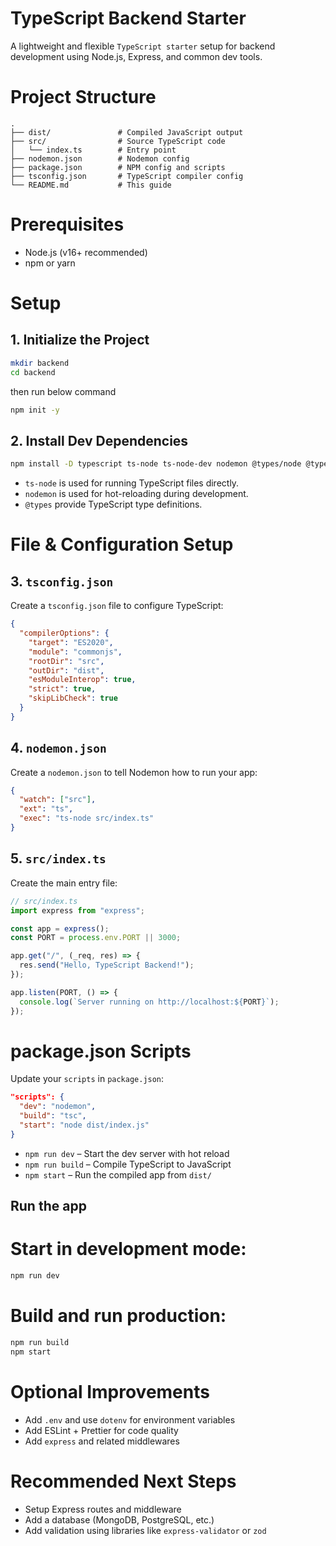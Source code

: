 #  TypeScript Backend Starter

A lightweight and flexible `TypeScript starter` setup for backend development using Node.js, Express, and common dev tools.


# Project Structure

```
.
├── dist/               # Compiled JavaScript output
├── src/                # Source TypeScript code
│   └── index.ts        # Entry point
├── nodemon.json        # Nodemon config
├── package.json        # NPM config and scripts
├── tsconfig.json       # TypeScript compiler config
└── README.md           # This guide

```


# Prerequisites

* Node.js (v16+ recommended)
* npm or yarn


# Setup

## 1. Initialize the Project 

```bash
mkdir backend
cd backend
```

then run below command

```bash
npm init -y
```

## 2. Install Dev Dependencies 

```bash
npm install -D typescript ts-node ts-node-dev nodemon @types/node @types/express
```

*  `ts-node` is used for running TypeScript files directly.
*  `nodemon` is used for hot-reloading during development.
*  `@types` provide TypeScript type definitions.


# File & Configuration Setup

## 3. `tsconfig.json` 

Create a `tsconfig.json` file to configure TypeScript:

```json
{
  "compilerOptions": {
    "target": "ES2020",
    "module": "commonjs",
    "rootDir": "src",
    "outDir": "dist",
    "esModuleInterop": true,
    "strict": true,
    "skipLibCheck": true
  }
}
```

## 4. `nodemon.json` 

Create a `nodemon.json` to tell Nodemon how to run your app:

```json
{
  "watch": ["src"],
  "ext": "ts",
  "exec": "ts-node src/index.ts"
}
```


## 5. `src/index.ts` 

Create the main entry file:

```ts
// src/index.ts
import express from "express";

const app = express();
const PORT = process.env.PORT || 3000;

app.get("/", (_req, res) => {
  res.send("Hello, TypeScript Backend!");
});

app.listen(PORT, () => {
  console.log(`Server running on http://localhost:${PORT}`);
});
```


# package.json Scripts

Update your `scripts` in `package.json`:

```json
"scripts": {
  "dev": "nodemon",
  "build": "tsc",
  "start": "node dist/index.js"
}
```

* `npm run dev` – Start the dev server with hot reload
* `npm run build` – Compile TypeScript to JavaScript
* `npm start` – Run the compiled app from `dist/`

## Run the app 

# Start in development mode:

```bash
npm run dev
```

# Build and run production:

```bash
npm run build
npm start
```


# Optional Improvements

* Add `.env` and use `dotenv` for environment variables
* Add ESLint + Prettier for code quality
* Add `express` and related middlewares


#  Recommended Next Steps

* Setup Express routes and middleware
* Add a database (MongoDB, PostgreSQL, etc.)
* Add validation using libraries like `express-validator` or `zod`

